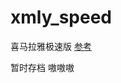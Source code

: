 # xmly_speed
喜马拉雅极速版
[参考](https://github.com/Zero-S1/xmly_speed/blob/master/xmly_speed.md)      

暂时存档
嗷嗷嗷
